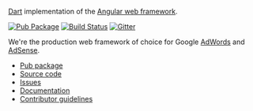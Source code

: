 [Dart][dart_web] implementation of the [Angular web framework][angular_dart].

[dart_web]: https://webdev.dartlang.org/

<!-- Badges -->

[![Pub Package](https://img.shields.io/pub/v/angular2.svg)](https://pub.dartlang.org/packages/angular2)
[![Build Status](https://travis-ci.org/dart-lang/angular2.svg?branch=master)](https://travis-ci.org/dart-lang/angular2)
[![Gitter](https://img.shields.io/gitter/room/dart-lang/angular2.svg)](https://gitter.im/dart-lang/angular2)

We're the production web framework of choice for Google [AdWords][ad_words] and [AdSense][ad_sense].

[ad_words]: http://news.dartlang.org/2016/03/the-new-adwords-ui-uses-dart-we-asked.html
[ad_sense]: http://news.dartlang.org/2016/10/google-adsense-angular-dart.html

 * [Pub package](https://pub.dartlang.org/packages/angular2)
 * [Source code](https://github.com/dart-lang/angular2)
 * [Issues](https://github.com/dart-lang/angular2/issues)
 * [Documentation][angular_dart]
 * [Contributor guidelines](https://github.com/dart-lang/angular2/blob/master/CONTRIBUTING.md)

[angular_dart]: https://webdev.dartlang.org/angular
